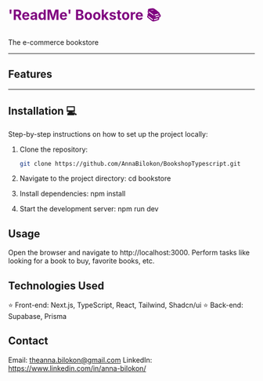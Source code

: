 # <span style="color:purple"> 'ReadMe' Bookstore 📚</span>

The e-commerce bookstore

---

## Features

---

## Installation 💻

Step-by-step instructions on how to set up the project locally:

1. Clone the repository:

   ```bash
   git clone https://github.com/AnnaBilokon/BookshopTypescript.git

   ```

2. Navigate to the project directory:
   cd bookstore

3. Install dependencies:
   npm install

4. Start the development server:
   npm run dev

## Usage

Open the browser and navigate to http://localhost:3000.
Perform tasks like looking for a book to buy, favorite books, etc.

## Technologies Used

⭐ Front-end: Next.js, TypeScript, React, Tailwind, Shadcn/ui
⭐ Back-end: Supabase, Prisma

## Contact

Email: theanna.bilokon@gmail.com
LinkedIn: https://www.linkedin.com/in/anna-bilokon/
